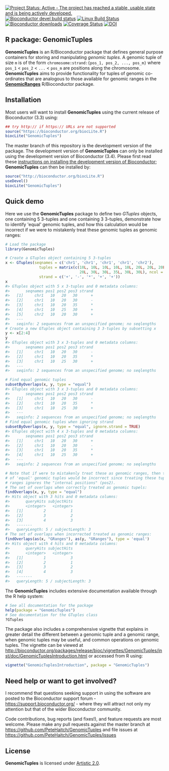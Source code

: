 
<!-- README.md is generated from README.Rmd. Please edit that file -->
[![Project Status: Active - The project has reached a stable, usable state and is being actively developed.](http://www.repostatus.org/badges/latest/active.svg)](http://www.repostatus.org/#active) [![Bioconductor devel build status](http://bioconductor.org/shields/build/devel/bioc/GenomicTuples.svg)](http://bioconductor.org/checkResults/devel/bioc-LATEST/GenomicTuples/) [![Linux Build Status](https://travis-ci.org/PeteHaitch/GenomicTuples.svg?branch=master)](https://travis-ci.org/PeteHaitch/GenomicTuples) [![Bioconductor downloads](http://bioconductor.org/shields/downloads/GenomicTuples.svg)](http://bioconductor.org/packages/stats/bioc/GenomicTuples.html) [![Coverage Status](https://img.shields.io/codecov/c/github/PeteHaitch/GenomicTuples/master.svg)](https://codecov.io/github/PeteHaitch/GenomicTuples?branch=master) [![DOI](https://zenodo.org/badge/22085/PeteHaitch/GenomicTuples.svg)](https://zenodo.org/badge/latestdoi/22085/PeteHaitch/GenomicTuples)

R package: GenomicTuples
------------------------

**GenomicTuples** is an R/Bioconductor package that defines general purpose containers for storing and manipulating *genomic tuples*. A genomic tuple of size `m` is of the form `chromosome:strand:{pos_1, pos_2, ..., pos_m}` where `pos_1` &lt; `pos_2` &lt; `...` &lt; `pos_m` are positions along the chromosome. **GenomicTuples** aims to provide functionality for tuples of genomic co-ordinates that are analogous to those available for genomic ranges in the [**GenomicRanges**](http://bioconductor.org/packages/GenomicRanges/) R/Bioconductor package.

Installation
------------

Most users will want to install **GenomicTuples** using the current release of Bioconductor (3.3) using:

``` r
## try http:// if https:// URLs are not supported
source("https://bioconductor.org/biocLite.R")
biocLite("GenomicTuples")
```

The master branch of this repository is the development version of the package. The development version of **GenomicTuples** can only be installed using the development version of Bioconductor (3.4). Please first read these [instructions on installing the development version of Bioconductor](http://www.bioconductor.org/developers/how-to/useDevel/); **GenomicTuples** can then be installed by:

``` r
source("http://bioconductor.org/biocLite.R")
useDevel()
biocLite("GenomicTuples")
```

Quick demo
----------

Here we use the **GenomicTuples** package to define two *GTuples* objects, one containing 5 3-tuples and one containing 3 3-tuples, demonstrate how to identify 'equal' genomic tuples, and how this calculation would be incorrect if we were to mistakenly treat these genomic tuples as genomic ranges:

``` r
# Load the package
library(GenomicTuples)

# Create a GTuples object containing 5 3-tuples
x <- GTuples(seqnames = c('chr1', 'chr1', 'chr1', 'chr1', 'chr2'), 
               tuples = matrix(c(10L, 10L, 10L, 10L, 10L, 20L, 20L, 20L, 25L, 
                                 20L, 30L, 30L, 35L, 30L, 30L), ncol = 3), 
               strand = c('+', '-', '*', '+', '+'))
x
#> GTuples object with 5 x 3-tuples and 0 metadata columns:
#>       seqnames pos1 pos2 pos3 strand
#>   [1]     chr1   10   20   30      +
#>   [2]     chr1   10   20   30      -
#>   [3]     chr1   10   20   35      *
#>   [4]     chr1   10   25   30      +
#>   [5]     chr2   10   20   30      +
#>   ---
#>   seqinfo: 2 sequences from an unspecified genome; no seqlengths
# Create a new GTuples object containing 3 3-tuples by subsetting x
y <- x[2:4]
y
#> GTuples object with 3 x 3-tuples and 0 metadata columns:
#>       seqnames pos1 pos2 pos3 strand
#>   [1]     chr1   10   20   30      -
#>   [2]     chr1   10   20   35      *
#>   [3]     chr1   10   25   30      +
#>   ---
#>   seqinfo: 2 sequences from an unspecified genome; no seqlengths

# Find equal genomic tuples
subsetByOverlaps(x, y, type = "equal")
#> GTuples object with 3 x 3-tuples and 0 metadata columns:
#>       seqnames pos1 pos2 pos3 strand
#>   [1]     chr1   10   20   30      -
#>   [2]     chr1   10   20   35      *
#>   [3]     chr1   10   25   30      +
#>   ---
#>   seqinfo: 2 sequences from an unspecified genome; no seqlengths
# Find equal genomic tuples when ignoring strand
subsetByOverlaps(x, y, type = "equal", ignore.strand = TRUE)
#> GTuples object with 4 x 3-tuples and 0 metadata columns:
#>       seqnames pos1 pos2 pos3 strand
#>   [1]     chr1   10   20   30      +
#>   [2]     chr1   10   20   30      -
#>   [3]     chr1   10   20   35      *
#>   [4]     chr1   10   25   30      +
#>   ---
#>   seqinfo: 2 sequences from an unspecified genome; no seqlengths

# Note that if were to mistakenly treat these as genomic ranges, then the set 
# of 'equal' genomic tuples would be incorrect since treating these tuples as 
# ranges ignores the "internal positions" (pos2).
# The set of overlaps when correctly treated as genomic tupels:
findOverlaps(x, y, type = "equal")
#> Hits object with 3 hits and 0 metadata columns:
#>       queryHits subjectHits
#>       <integer>   <integer>
#>   [1]         2           1
#>   [2]         3           2
#>   [3]         4           3
#>   -------
#>   queryLength: 5 / subjectLength: 3
# The set of overlaps when incorrected treated as genomic ranges:
findOverlaps(as(x, "GRanges"), as(y, "GRanges"), type = 'equal')
#> Hits object with 4 hits and 0 metadata columns:
#>       queryHits subjectHits
#>       <integer>   <integer>
#>   [1]         1           3
#>   [2]         2           1
#>   [3]         3           2
#>   [4]         4           3
#>   -------
#>   queryLength: 5 / subjectLength: 3
```

The **GenomicTuples** includes extensive documentation available through the R help system:

``` r
# See all documentation for the package
help(package = "GenomicTuples")
# See documentation for the GTuples class
?GTuples
```

The package also includes a comprehensive vignette that explains in greater detail the different between a genomic tuple and a genomic range, when genomic tuples may be useful, and common operations on genomic tuples. The vignette can be viewed at <http://bioconductor.org/packages/release/bioc/vignettes/GenomicTuples/inst/doc/GenomicTuplesIntroduction.html> or accessed from R using:

``` r
vignette("GenomicTuplesIntroduction", package = "GenomicTuples")
```

Need help or want to get involved?
----------------------------------

I recommend that questions seeking support in using the software are posted to the Bioconductor support forum - <https://support.bioconductor.org/> - where they will attract not only my attention but that of the wider Bioconductor community.

Code contributions, bug reports (and fixes!), and feature requests are most welcome. Please make any pull requests against the master branch at <https://github.com/PeteHaitch/GenomicTuples> and file issues at <https://github.com/PeteHaitch/GenomicTuples/issues>

License
-------

**GenomicTuples** is licensed under [Artistic 2.0](https://www.r-project.org/Licenses/Artistic-2.0).
